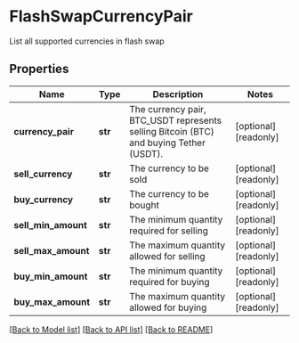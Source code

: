 # FlashSwapCurrencyPair

List all supported currencies in flash swap
## Properties
Name | Type | Description | Notes
------------ | ------------- | ------------- | -------------
**currency_pair** | **str** | The currency pair, BTC_USDT represents selling Bitcoin (BTC) and buying Tether (USDT). | [optional] [readonly] 
**sell_currency** | **str** | The currency to be sold | [optional] [readonly] 
**buy_currency** | **str** | The currency to be bought | [optional] [readonly] 
**sell_min_amount** | **str** | The minimum quantity required for selling | [optional] [readonly] 
**sell_max_amount** | **str** | The maximum quantity allowed for selling | [optional] [readonly] 
**buy_min_amount** | **str** | The minimum quantity required for buying | [optional] [readonly] 
**buy_max_amount** | **str** | The maximum quantity allowed for buying | [optional] [readonly] 

[[Back to Model list]](../README.md#documentation-for-models) [[Back to API list]](../README.md#documentation-for-api-endpoints) [[Back to README]](../README.md)


